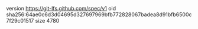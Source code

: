 version https://git-lfs.github.com/spec/v1
oid sha256:64ae0c6d3d04695d327697969bfb772828067badea8d91bfb6500c7f29c01517
size 4780
